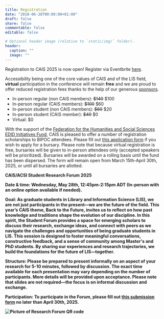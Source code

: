 ```yaml
---
title: Registration
date: "2018-06-28T00:00:00+01:00"
draft: false
share: false
commentable: false
editable: false

# Optional header image (relative to `static/img/` folder).
header:
  caption: ""
  image: ""
---
```


Registration to CAIS 2025 is now open! Register via Eventbrite [here](https://www.eventbrite.com/e/1242367096429).

Accessibility being one of the core values of CAIS and of the LIS field, <strong>virtual</strong> participation in the conference will remain <strong>free</strong> and we are proud to offer reduced registration fees thanks to the help of our generous [sponsors](https://cais2025.ca/sponsors/).

- In-person regular (non CAIS members): ~~$140~~ $100
- In-person regular (CAIS members): ~~$100~~ $60
- In-person student (non CAIS members): ~~$60~~ $20
- In-person student (CAIS member): ~~$40~~ $0
- Virtual: $0

With the support of the [Federation for the Humanities and Social Sciences EDID Initiatives Fund](https://www.federationhss.ca/en/programs-policy/funding-awards/edid-initiatives-fund), CAIS is pleased to offer a number of registration scholarships to BIPOC attendees. Please fill out [this application form](https://docs.google.com/forms/d/17Qzd4pfK7RpLKgCiuwHPyxDYLNVRhFPd2WQxJoQJulQ/preview) if you wish to apply for a bursary. Please note that because virtual registration is free, bursaries will be given to in-person attendees only (accepted speakers will be prioritized). Bursaries will be awarded on a rolling basis until the fund has been dispersed. The form will remain open from March 15th-April 30th, 2025, or until all bursaries are allotted. 

<strong>CAIS/ACSI Student Research Forum 2025<strong>

<strong>Date & time:<strong> Wednesday, May 28th, 12:45pm-2:15pm ADT (In-person with an online option available if needed).

<strong>Goal:<strong> As graduate students in Library and Information Science (LIS), we are not just participants in the present—we are the future of the field. This year’s CAIS theme, Back to the Future, invites us to reflect on how past knowledge and traditions shape the evolution of our discipline. In this spirit, the Student Forum provides a space for emerging scholars to discuss their research, exchange ideas, and connect with peers as we navigate the challenges and opportunities of being graduate students in LIS.
This session is designed to foster meaningful conversations, constructive feedback, and a sense of community among Master's and PhD students. By sharing our experiences and research trajectories, we build the foundations for the future of LIS—together.

<strong>Structure:<strong> Please be prepared to present informally on an aspect of your research for 5-10 minutes, followed by discussion. The exact time available for each presentation may vary depending on the number of participants. More details will be provided upon acceptance. Please note that slides are not required—the focus is on informal discussion and exchange.

<strong>Participation:<strong> To participate in the Forum, please fill out [this submission form](https://forms.office.com/r/QMzhTkvvdm) no later than April 30th, 2025.

![Picture of Research Forum QR code](researchforum.jpg) 


